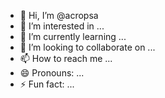 - 👋 Hi, I’m @acropsa
- 👀 I’m interested in ...
- 🌱 I’m currently learning ...
- 💞️ I’m looking to collaborate on ...
- 📫 How to reach me ...
- 😄 Pronouns: ...
- ⚡ Fun fact: ...

<!---
acropsa/acropsa is a ✨ special ✨ repository because its `README.md` (this file) appears on your GitHub profile.
You can click the Preview link to take a look at your changes.
--->
